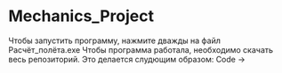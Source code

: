 # Mechanics_Project
Чтобы запустить программу, нажмите дважды на файл Расчёт_полёта.exe
Чтобы программа работала, необходимо скачать весь репозиторий.
Это делается слудющим образом: Code -> 
